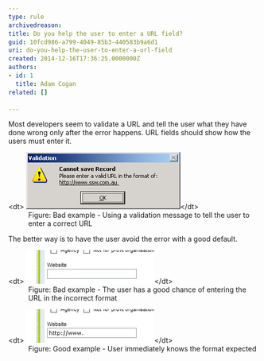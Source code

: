 ```yaml
---
type: rule
archivedreason: 
title: Do you help the user to enter a URL field?
guid: 10fcd986-a799-4049-85b3-440583b9a6d1
uri: do-you-help-the-user-to-enter-a-url-field
created: 2014-12-16T17:36:25.0000000Z
authors:
- id: 1
  title: Adam Cogan
related: []

---
```


Most developers seem to validate a URL and tell the user what they have done wrong                     only after the error happens. URL fields should show how the users must enter it.

<!--endintro-->
<dl class="badImage">&lt;dt&gt;
                        <img src="url-field-bad.jpg" alt="Error message 'Cannot save record'">&lt;/dt&gt;<dd>
                        Figure: Bad example - Using a validation message to tell the user to enter a correct
                        URL</dd></dl>
The better way is to have the user avoid the error with a good default.
<dl class="badImage">&lt;dt&gt;
                        <img src="url-field-bad2.jpg" alt="image showing blank textfield">&lt;/dt&gt;<dd>
                        Figure: Bad example - The user has a good chance of entering the URL in the incorrect format</dd></dl><dl class="goodImage">&lt;dt&gt;
                        <img src="url-field-good.jpg" alt="image showing a textfield pre-populated with 'http://www.'">&lt;/dt&gt;<dd>
                        Figure: Good example - User immediately knows the format expected</dd></dl>
